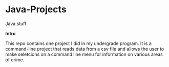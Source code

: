 # Java-Projects
Java stuff

**Intro**

This repo contains one project I did in my undergrade program. It is a command-line project that reads data from a csv file and allows the user to make seletcions on a command line menu for information on various areas of crime.
